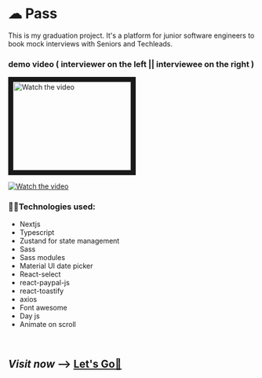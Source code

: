 # ☁ Pass
This is my graduation project. It's a platform for junior software engineers to book mock interviews with Seniors and Techleads. 

### demo video ( interviewer on the left || interviewee on the right )
<a href="http://www.youtube.com/watch?feature=player_embedded&v=nTQUwghvy5Q" target="_blank">
 <img src="http://img.youtube.com/vi/nTQUwghvy5Q/mqdefault.jpg" alt="Watch the video" width="240" height="180" border="10" />
</a>

[![Watch the video](https://img.youtube.com/vi/nTQUwghvy5Q/default.jpg)](https://youtu.be/nTQUwghvy5Q)

### 👨‍💻Technologies used:
- Nextjs
- Typescript
- Zustand for state management
- Sass
- Sass modules
- Material UI date picker
- React-select
- react-paypal-js
- react-toastify
- axios
- Font awesome
- Day js
- Animate on scroll

<br>

## **_Visit now_** -->  <a href="https://pass-1mouse.vercel.app/" target="_blank">Let's Go🚀</a>




